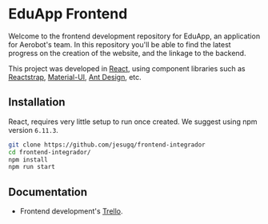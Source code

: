 <!-- Content -->
# EduApp Frontend
Welcome to the frontend development repository for EduApp, an application for Aerobot's team. In this repository you'll be able to find the latest progress on the creation of the website, and the linkage to the backend.

This project was developed in [React], using component libraries such as [Reactstrap], [Material-UI], [Ant Design], etc.

## Installation
React, requires very little setup to run once created. We suggest using npm version `6.11.3`.

```bash
git clone https://github.com/jesugq/frontend-integrador
cd frontend-integrador/
npm install
npm run start
```

## Documentation
* Frontend development's [Trello].

<!-- Links -->
[nvm]: https://github.com/nvm-sh/nvm
[React]: https://reactjs.org
[Reactstrap]: https://reactstrap.github.io
[Material-UI]: https://material-ui.com
[Ant Design]: https://ant.design
[Trello]: https://trello.com/b/uNJNU3Li/frontend-integrator